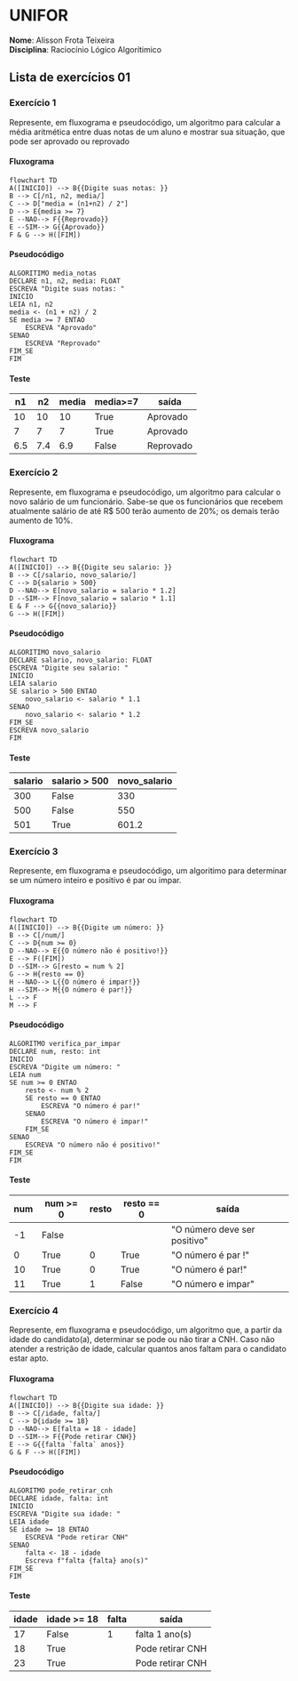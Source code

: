 # UNIFOR
**Nome**: Alisson Frota Teixeira <br>
**Disciplina**: Raciocínio Lógico Algorítimico

## Lista de exercícios 01
### Exercício 1
Represente, em fluxograma e pseudocódigo, um algoritmo para calcular a média aritmética entre duas notas de um aluno e mostrar sua situação, que pode ser aprovado ou reprovado

#### Fluxograma
```mermaid
flowchart TD
A([INICIO]) --> B{{Digite suas notas: }}
B --> C[/n1, n2, media/]
C --> D["media = (n1+n2) / 2"]
D --> E{media >= 7}
E --NAO--> F{{Reprovado}}
E --SIM--> G{{Aprovado}}
F & G --> H([FIM])

```

#### Pseudocódigo
```
ALGORITIMO media_notas
DECLARE n1, n2, media: FLOAT
ESCREVA "Digite suas notas: "
INICIO
LEIA n1, n2
media <- (n1 + n2) / 2
SE media >= 7 ENTAO
	ESCREVA "Aprovado"
SENAO
	ESCREVA "Reprovado"
FIM_SE
FIM
```

#### Teste
| n1 | n2 | media | media>=7 | saída
| -- | -- | -- | -- | -- |
| 10 | 10 | 10 | True | Aprovado
| 7 | 7 | 7 | True | Aprovado
| 6.5 | 7.4 | 6.9 | False | Reprovado

### Exercício 2
Represente, em fluxograma e pseudocódigo, um algoritmo para calcular o novo salário de um
funcionário. Sabe-se que os funcionários que recebem atualmente salário de até R$ 500 terão
aumento de 20%; os demais terão aumento de 10%.

#### Fluxograma
```mermaid
flowchart TD
A([INICIO]) --> B{{Digite seu salario: }}
B --> C[/salario, novo_salario/]
C --> D{salario > 500}
D --NAO--> E[novo_salario = salario * 1.2]
D --SIM--> F[novo_salario = salario * 1.1]
E & F --> G{{novo_salario}}
G --> H([FIM]) 
```

#### Pseudocódigo
```
ALGORITIMO novo_salario
DECLARE salario, novo_salario: FLOAT
ESCREVA "Digite seu salario: "
INICIO
LEIA salario
SE salario > 500 ENTAO
	novo_salario <- salario * 1.1
SENAO
	novo_salario <- salario * 1.2
FIM_SE
ESCREVA novo_salario
FIM
```

#### Teste
| salario | salario > 500 | novo_salario |
| -- | -- | -- |
| 300 | False | 330 |
| 500 | False | 550 |
| 501 | True | 601.2 |
### Exercício 3
Represente, em fluxograma e pseudocódigo, um algoritimo para determinar se um número inteiro e positivo é par ou impar.

#### Fluxograma

```mermaid
flowchart TD
A([INICIO]) --> B{{Digite um número: }} 
B --> C[/num/] 
C --> D{num >= 0}
D --NAO--> E{{O número não é positivo!}}
E --> F([FIM])
D --SIM--> G[resto = num % 2]
G --> H{resto == 0}
H --NAO--> L{{O número é impar!}}
H --SIM--> M{{O número é par!}}
L --> F
M --> F
```
#### Pseudocódigo
```
ALGORITMO verifica_par_impar
DECLARE num, resto: int
INICIO
ESCREVA "Digite um número: "
LEIA num
SE num >= 0 ENTAO
	resto <- num % 2
	SE resto == 0 ENTAO
		ESCREVA "O número é par!"
	SENAO
		ESCREVA "O número é impar!"
	FIM_SE
SENAO
	ESCREVA "O número não é positivo!"
FIM_SE
FIM
```

#### Teste
| num | num >= 0 | resto | resto == 0 | saída |
| -- | -- | -- | -- | -- |
| -1 | False |  |  | "O número deve ser positivo" 
| 0 | True | 0 | True | "O número é par !" 
| 10 | True | 0 | True | "O número é par!" 
| 11 | True | 1 | False | "O número e impar" 

### Exercício 4
Represente, em fluxograma e pseudocódigo, um algoritmo que, a partir da idade do candidato(a), determinar se pode ou não tirar a CNH. Caso não atender a restrição de idade, calcular quantos anos faltam para o candidato estar apto.

#### Fluxograma

```mermaid
flowchart TD
A([INICIO]) --> B{{Digite sua idade: }} 
B --> C[/idade, falta/]
C --> D{idade >= 18}
D --NAO--> E[falta = 18 - idade]
D --SIM--> F{{Pode retirar CNH}}
E --> G{{falta `falta` anos}}
G & F --> H([FIM]) 

```
#### Pseudocódigo
```
ALGORITMO pode_retirar_cnh
DECLARE idade, falta: int
INICIO
ESCREVA "Digite sua idade: "
LEIA idade
SE idade >= 18 ENTAO
	ESCREVA "Pode retirar CNH"
SENAO
	falta <- 18 - idade
	Escreva f"falta {falta} ano(s)"
FIM_SE
FIM
```

#### Teste
| idade | idade >= 18 | falta | saída |
| -- | -- | -- | -- |
| 17 | False | 1 | falta 1 ano(s) | 
| 18 | True |  | Pode retirar CNH |
| 23 | True |  | Pode retirar CNH | 




